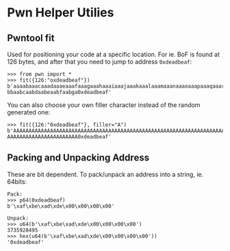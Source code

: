 # Pwn Helper Utilies 
    
## Pwntool fit
Used for positioning your code at a specific location. For ie. BoF is found at 126 bytes, and after that you need to jump to address ```0xdeadbeaf```:
   
```
>>> from pwn import *
>>> fit({126:"oxdeadbeaf"})
b'aaaabaaacaaadaaaeaaafaaagaaahaaaiaaajaaakaaalaaamaaanaaaoaaapaaaqaaaraaasaaataaauaaavaaawaaaxaaayaaazaa
bbaabcaabdaabeaabfaabga0xdeadbeaf'
```     
You can also choose your own filler character instead of the random generated one:
     
```
>>> fit({126:"0xdeadbeaf"}, filler="A")
b'AAAAAAAAAAAAAAAAAAAAAAAAAAAAAAAAAAAAAAAAAAAAAAAAAAAAAAAAAAAAAAAAAAAAAAAAAAAAAAAAAAAAAAAAAAAAAAAAAAAAAAA
AAAAAAAAAAAAAAAAAAAAAAA0xdeadbeaf'
```

## Packing and Unpacking Address
These are bit dependent. To pack/unpack an address into a string, ie. 64bits:      

```
Pack:
>>> p64(0xdeadbeaf)
b'\xaf\xbe\xad\xde\x00\x00\x00\x00'
``` 
```   
Unpack:
>>> u64(b'\xaf\xbe\xad\xde\x00\x00\x00\x00')
3735928495
>>> hex(u64(b'\xaf\xbe\xad\xde\x00\x00\x00\x00'))
'0xdeadbeaf'
```    




